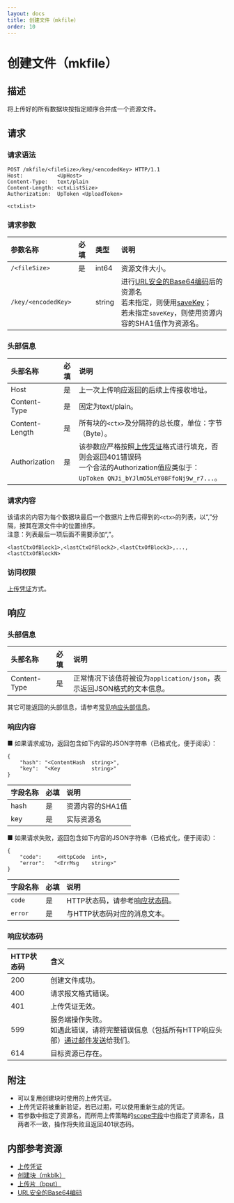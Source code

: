 ```yaml
---
layout: docs
title: 创建文件（mkfile）
order: 10
---
```


<a id="mkfile"></a>
# 创建文件（mkfile）

<a id="mkfile-description"></a>
## 描述

将上传好的所有数据块按指定顺序合并成一个资源文件。  

<a id="mkfile-request"></a>
## 请求

<a id="mkfile-request-syntax"></a>
### 请求语法

```
POST /mkfile/<fileSize>/key/<encodedKey> HTTP/1.1
Host:           <UpHost>
Content-Type:   text/plain
Content-Length: <ctxListSize>
Authorization:  UpToken <UploadToken>

<ctxList>
```

<a id="mkfile-request-params"></a>
### 请求参数

参数名称            | 必填 | 类型   | 说明
:------------------ | :--- | :----- | :------------------------------
`/<fileSize>`       | 是   | int64  | 资源文件大小。
`/key/<encodedKey>` |      | string | 进行[URL安全的Base64编码][urlsafeBase64Href]后的资源名<br>若未指定，则使用[saveKey](../security/put-policy.html#put-policy-save-key)；<br>若未指定`saveKey`，则使用资源内容的SHA1值作为资源名。

<a id="mkfile-request-headers"></a>
### 头部信息

头部名称       | 必填 | 说明
:------------- | :--- | :----------------------------------------
Host           | 是   | 上一次上传响应返回的后续上传接收地址。
Content-Type   | 是   | 固定为text/plain。
Content-Length | 是   | 所有块的`<ctx>`及分隔符的总长度，单位：字节（Byte）。
Authorization  | 是   | 该参数应严格按照[上传凭证][uploadTokenHref]格式进行填充，否则会返回401错误码<br>一个合法的Authorization值应类似于：`UpToken QNJi_bYJlmO5LeY08FfoNj9w_r7...`。

<a id="mkfile-request-body"></a>
### 请求内容

该请求的内容为每个数据块最后一个数据片上传后得到的`<ctx>`的列表，以“,”分隔，按其在源文件中的位置排序。  
注意：列表最后一项后面不需要添加“,”。

```
<lastCtxOfBlock1>,<lastCtxOfBlock2>,<lastCtxOfBlock3>,...,<lastCtxOfBlockN>
```

<a id="mkfile-request-auth"></a>
### 访问权限

[上传凭证][uploadTokenHref]方式。

<a id="mkfile-response"></a>
## 响应

<a id="mkfile-response-headers"></a>
### 头部信息

头部名称      | 必填 | 说明                              
:------------ | :--- | :--------------------------------------------------------------------
Content-Type  | 是   | 正常情况下该值将被设为`application/json`，表示返回JSON格式的文本信息。

其它可能返回的头部信息，请参考[常见响应头部信息][commonHttpResponseHeaderHref]。

<a id="mkfile-response-body"></a>
### 响应内容

■ 如果请求成功，返回包含如下内容的JSON字符串（已格式化，便于阅读）：  

```
{
	"hash": "<ContentHash  string>", 
    "key":  "<Key          string>"
}
```

字段名称       | 必填 | 说明
:------------- | :--- | :------------------------------
hash           | 是   | 资源内容的SHA1值
key            | 是   | 实际资源名

■ 如果请求失败，返回包含如下内容的JSON字符串（已格式化，便于阅读）：  

```
{
	"code":     <HttpCode  int>, 
    "error":   "<ErrMsg    string>"
}
```

字段名称     | 必填 | 说明                              
:----------- | :--- | :--------------------------------------------------------------------
`code`       | 是   | HTTP状态码，请参考[响应状态码](#mkfile-response-status)。
`error`      | 是   | 与HTTP状态码对应的消息文本。

<a id="mkfile-response-status"></a>
### 响应状态码

HTTP状态码 | 含义
:--------- | :--------------------------
200        | 创建文件成功。
400	       | 请求报文格式错误。
401        | 上传凭证无效。
599	       | 服务端操作失败。<br>如遇此错误，请将完整错误信息（包括所有HTTP响应头部）[通过邮件发送][sendBugReportHref]给我们。
614        | 目标资源已存在。

<a id="mkfile-remarks"></a>
## 附注

- 可以复用创建块时使用的上传凭证。  
- 上传凭证将被重新验证，若已过期，可以使用重新生成的凭证。  
- 若参数中指定了资源名，而所用上传策略的[scope字段](../security/put-policy.html#put-policy-scope)中也指定了资源名，且两者不一致，操作将失败且返回401状态码。

<a id="mkfile-internal-resources"></a>
## 内部参考资源

- [上传凭证][uploadTokenHref]
- [创建块（mkblk）](mkblk.html)
- [上传片（bput）](bput.html)
- [URL安全的Base64编码][urlsafeBase64Href]

[sendBugReportHref]:            mailto:support@qiniu.com?subject=599错误日志     "发送错误报告"
[uploadTokenHref]:              ../security/upload-token.html                    "上传凭证"
[commonHttpResponseHeaderHref]: ../extended-headers.html                         "常见响应头部信息"
[urlsafeBase64Href]: ../../overview/appendix.html#urlsafe-base64 "URL安全的Base64编码"
